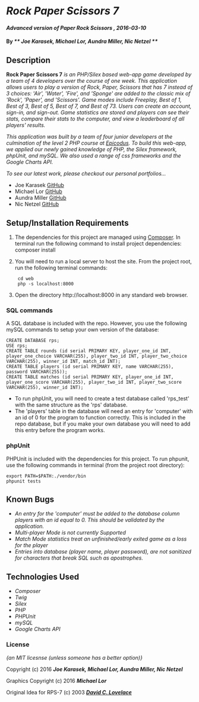 # _Rock Paper Scissors 7_

#### _Advanced version of Paper Rock Scissors , 2016-03-10_

#### By _** Joe Karasek, Michael Lor, Aundra Miller, Nic Netzel **_

## Description

**Rock Paper Scissors 7** _is an PHP/Silex based web-app game developed by a team of 4 developers over the course of one week. This application allows users to play a version of Rock, Paper, Scissors that has 7 instead of 3 choices: 'Air', 'Water', 'Fire', and 'Sponge' are added to the classic mix of 'Rock', 'Paper', and 'Scissors'. Game modes include Freeplay, Best of 1, Best of 3, Best of 5, Best of 7, and Best of 73. Users can create an account, sign-in, and sign-out. Game statistics are stored and players can see their stats, compare their stats to the computer, and view a leaderboard of all players' results._

_This application was built by a team of four junior developers at the culmination of the level 2 PHP course at [Epicodus](http://www.epicodus.com/). To build this web-app, we applied our newly gained knowledge of PHP, the Silex framework, phpUnit, and mySQL. We also used a range of css frameworks and the Google Charts API._

_To see our latest work, please checkout our personal portfolios..._

* Joe Karasek [GitHub](https://joekarasek.github.io/)
* Michael Lor [GitHub](https://michaellor.github.io/)
* Aundra Miller [GitHub](https://milleraundra.github.io/)
* Nic Netzel [GitHub](https://netzeln.github.io/)

## Setup/Installation Requirements

1. The dependencies for this project are managed using [Composer](https://getcomposer.org/). In terminal run the following command to install project dependencies:
        composer install
2. You will need to run a local server to host the site. From the project root, run the following terminal commands:

        cd web
        php -s localhost:8000

3. Open the directory http://localhost:8000 in any standard web browser.

### SQL commands

A SQL database is included with the repo. However, you use the following mySQL commands to setup your own version of the database:

    CREATE DATABASE rps;
    USE rps;
    CREATE TABLE rounds (id serial PRIMARY KEY, player_one_id INT, player_one_choice VARCHAR(255), player_two_id INT, player_two_choice VARCHAR(255), winner_id INT, match_id INT);
    CREATE TABLE players (id serial PRIMARY KEY, name VARCHAR(255), password VARCHAR(255));
    CREATE TABLE matches (id serial PRIMARY KEY, player_one_id INT, player_one_score VARCHAR(255), player_two_id INT, player_two_score VARCHAR(255), winner_id INT);

* To run phpUnit, you will need to create a test database called 'rps_test' with the same structure as the 'rps' database.
* The 'players' table in the database will need an entry for 'computer' with an id of 0 for the program to function correctly. This is included in the repo database, but if you make your own database you will need to add this entry before the program works.

### phpUnit

PHPUnit is included with the dependencies for this project. To run phpunit, use the following commands in terminal (from the project root directory):

    export PATH=$PATH:./vendor/bin
    phpunit tests

## Known Bugs

* _An entry for the 'computer' must be added to the database column players with an id equal to 0. This should be validated by the application._
* _Multi-player Mode is not currently Supported_
* _Match Mode statistics treat an unfinished/early exited game as a loss for the player_
* _Entries into database (player name, player password), are not sanitized for characters that break SQL such as apostrophes._

## Technologies Used


* _Composer_
* _Twig_
* _Silex_
* _PHP_
* _PHPUnit_
* _mySQL_
* _Google Charts API_


### License

*{an MIT licesnse (unless someone has a better option)}*

Copyright (c) 2016 **_Joe Karasek, Michael Lor, Aundra Miller, Nic Netzel_**

Graphics Copyright (c) 2016 **_Michael Lor_**

Original Idea for RPS-7 (c) 2003 [**_David C. Lovelace_**](http://www.umop.com/rps7.htm)

